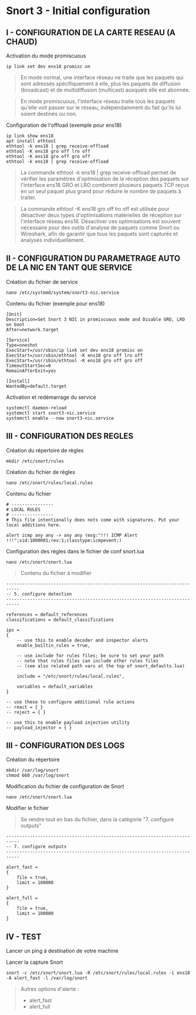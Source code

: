 # Snort 3 - Initial configuration


## I - CONFIGURATION DE LA CARTE RESEAU (A CHAUD)
Activation du mode promiscuous
```
ip link set dev ens18 promisc on
```
>En mode normal, une interface réseau ne traite que les paquets qui sont adressés spécifiquement à elle, plus les paquets de diffusion (broadcast) et de multidiffusion (multicast) auxquels elle est abonnée.

>En mode promiscuous, l'interface réseau traite tous les paquets qu'elle voit passer sur le réseau, indépendamment du fait qu'ils lui soient destinés ou non.

Configuration de l'offload (exemple pour ens18)
```
ip link show ens18
apt install ethtool
ethtool -k ens18 | grep receive-offload
ethtool -K ens18 gro off lro off
ethtool -K ens18 gro off gro off
ethtool -k ens18 | grep receive-offload
```
>La commande ethtool -k ens18 | grep receive-offload permet de vérifier les paramètres d'optimisation de la réception des paquets sur l'interface ens18 GRO et LRO combinent plusieurs paquets TCP reçus en un seul paquet plus grand pour réduire le nombre de paquets à traiter.

>La commande ethtool -K ens18 gro off lro off est utilisée pour désactiver deux types d'optimisations matérielles de réception sur l'interface réseau ens18.
Désactiver ces optimisations est souvent nécessaire pour des outils d'analyse de paquets comme Snort ou Wireshark, afin de garantir que tous les paquets sont capturés et analysés individuellement.


## II - CONFIGURATION DU PARAMETRAGE AUTO DE LA NIC EN TANT QUE SERVICE
Création du fichier de service
```
nano /etc/systemd/system/snort3-nic.service
```
Contenu du fichier (exemple pour ens18)
```
[Unit]
Description=Set Snort 3 NIC in promiscuous mode and Disable GRO, LRO on boot
After=network.target

[Service]
Type=oneshot
ExecStart=/usr/sbin/ip link set dev ens18 promisc on
ExecStart=/usr/sbin/ethtool -K ens18 gro off lro off
ExecStart=/usr/sbin/ethtool -K ens18 gro off gro off
TimeoutStartSec=0
RemainAfterExit=yes

[Install]
WantedBy=default.target
```
Activation et redémarrage du service
```
systemctl daemon-reload
systemctl start snort3-nic.service
systemctl enable --now snort3-nic.service
```


## III - CONFIGURATION DES REGLES
Création du répertoire de règles
```
mkdir /etc/snort/rules
```
Création du fichier de règles
```
nano /etc/snort/rules/local.rules
```
Contenu du fichier
```
# ----------------
# LOCAL RULES
# ----------------
# This file intentionally does nots come with signatures. Put your local additions here.

alert icmp any any -> any any (msg:"!!! ICMP Alert !!!";sid:1000001;rev:1;classtype:icmpevent;)
```
Configuration des règles dans le fichier de conf snort.lua
```
nano /etc/snort/snort.lua
```
>Contenu du fichier à modifier
```
---------------------------------------------------------------------------
-- 5. configure detection
---------------------------------------------------------------------------

references = default_references
classifications = default_classifications

ips =
{
    -- use this to enable decoder and inspector alerts
    enable_builtin_rules = true,

    -- use include for rules files; be sure to set your path
    -- note that rules files can include other rules files
    -- (see also related path vars at the top of snort_defaults.lua)

    include = "/etc/snort/rules/local.rules",

    variables = default_variables
}

-- use these to configure additional rule actions
-- react = { }
-- reject = { }

-- use this to enable payload injection utility
-- payload_injector = { }
```


## III - CONFIGURATION DES LOGS
Création du répertoire
```
mkdir /var/log/snort
chmod 660 /var/log/snort
```
Modification du fichier de configuration de Snort
```
nano /etc/snort/snort.lua
```
Modifier le fichier

>Se rendre tout en bas du fichier, dans la catégorie "7. configure outputs"
```
---------------------------------------------------------------------------
-- 7. configure outputs
---------------------------------------------------------------------------

alert_fast =
{
    file = true,
    limit = 100000
}

alert_full =
{
    file = true,
    limit = 100000
}
```


## IV - TEST
Lancer un ping à destination de votre machine

Lancer la capture Snort
```
snort -c /etc/snort/snort.lua -R /etc/snort/rules/local.rules -i ens18 -A alert_fast -l /var/log/snort
```

> Autres options d'alerte :
>- alert_fast
>- alert_full
